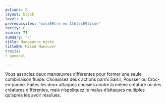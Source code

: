 ```yaml
---
actions: 2
layout: block
level: 8
prerequisites: "ma\xEEtre en Athl\xE9tisme"
rarity: C
source: ??
summary: '-'
title: Manoeuvre mixte
titleEN: Mixed Maneuver
traits:
- general

---
```


<p>Vous associez deux manœuvres différentes pour former une seule combinaison fluide. Choisissez deux actions parmi Saisir, Pousser ou Croc-en-jambe. Faites les deux attaques choisies contre la même créature ou des créatures différentes, mais n’appliquez le malus d’attaques multiples qu’après les avoir résolues.</p>